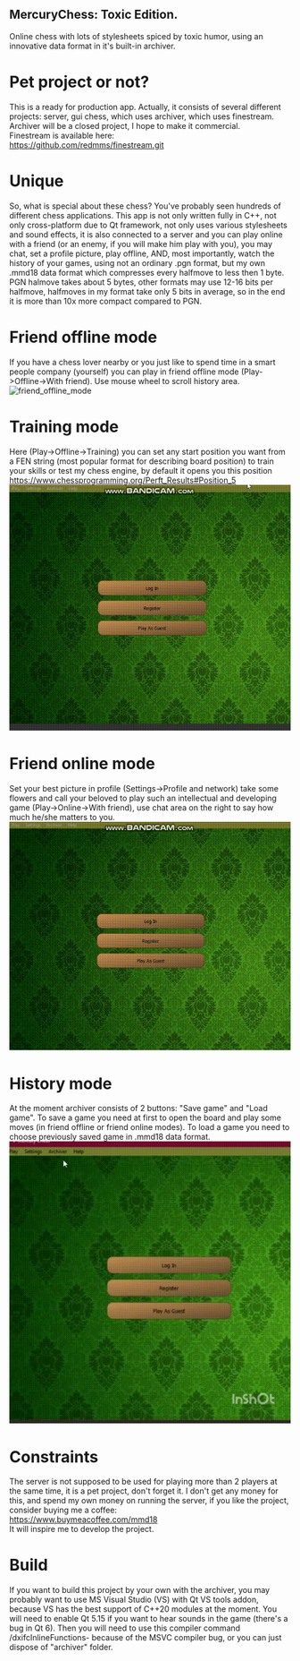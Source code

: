 ##	MercuryChess: Toxic Edition.
Online chess with lots of stylesheets spiced by toxic humor, using an innovative data format in it's built-in archiver.
# Pet project or not?
This is a ready for production app. 
Actually, it consists of several different projects: server, gui chess, which uses archiver, which uses finestream.
Archiver will be a closed project, I hope to make it commercial.  
Finestream is available here:   
https://github.com/redmms/finestream.git  
# Unique  
So, what is special about these chess? You've probably seen hundreds of different chess applications.
This app is not only written fully in C++, not only cross-platform due to Qt framework, not only uses various stylesheets and sound effects, 
it is also connected to a server and you can play online with a friend (or an enemy, if you will make him play with you), you may chat, set 
a profile picture, play offline, AND, most 
importantly, watch the history of your games, using not an ordinary .pgn format, but my own .mmd18 data format which compresses
every halfmove to less then 1 byte. PGN halmove takes about 5 bytes, other formats may use 12-16 bits per halfmove, halfmoves in my format take only 5 bits in average, so in the end it is more than 10x more compact compared to PGN.
# Friend offline mode
If you have a chess lover nearby or you just like to spend time in a smart people company (yourself) you can play in friend offline mode (Play->Offline->With friend). Use mouse wheel to scroll history area.
![friend_offline_mode](/decription_media/friend_offline_mode.gif)  
# Training mode
Here (Play->Offline->Training) you can set any start position you want from a FEN string (most popular format for describing board position) to train your skills or test my chess engine, by default it opens you this position https://www.chessprogramming.org/Perft_Results#Position_5
![training_mode](/decription_media/training_mode.gif)  
# Friend online mode 
Set your best picture in profile (Settings->Profile and network) take some flowers and call your beloved to play such an intellectual and developing game (Play->Online->With friend), use chat area on the right to say how much he/she matters to you.
![friend_online_mode](/decription_media/friend_online_mode.gif)  
# History mode
At the moment archiver consists of 2 buttons: "Save game" and "Load game". To save a game you need at first to open the board and play some moves (in friend offline or friend online modes). To load a game you need to choose previously saved game in .mmd18 data format.
![history_mode](/decription_media/history_mode.gif)  
# Constraints
The server is not supposed to be used for playing more than 2 players at the same time, it is a pet project, don't forget it.
I don't get any money for this, and spend my own money on running the server, if you like the project, consider buying me a coffee:  
https://www.buymeacoffee.com/mmd18  
It will inspire me to develop the project.
# Build
If you want to build this project by your own with the archiver, you may probably want to use MS Visual Studio (VS) with Qt VS tools addon, because
VS has the best support of C++20 modules at the moment. You will need to enable Qt 5.15 if you want to hear sounds in the game (there's a bug in Qt 6). Then you will need to use this compiler command /dxifcInlineFunctions- 
because of the MSVC compiler bug, or you can just dispose of "archiver" folder.
